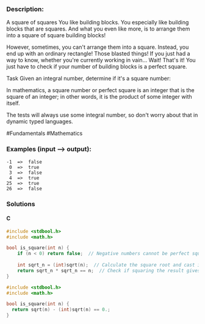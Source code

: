 ### Description:

A square of squares
You like building blocks. You especially like building blocks that are squares. And what you even like more, is to arrange them into a square of square building blocks!

However, sometimes, you can't arrange them into a square. Instead, you end up with an ordinary rectangle! Those blasted things! If you just had a way to know, whether you're currently working in vain… Wait! That's it! You just have to check if your number of building blocks is a perfect square.

Task
Given an integral number, determine if it's a square number:

In mathematics, a square number or perfect square is an integer that is the square of an integer; in other words, it is the product of some integer with itself.

The tests will always use some integral number, so don't worry about that in dynamic typed languages.

\#Fundamentals \#Mathematics

### Examples (input --> output):

```
-1  =>  false
 0  =>  true
 3  =>  false
 4  =>  true
25  =>  true
26  =>  false
```

### Solutions

#### C 

```C
#include <stdbool.h>
#include <math.h>

bool is_square(int n) {
    if (n < 0) return false;  // Negative numbers cannot be perfect squares
    
    int sqrt_n = (int)sqrt(n);  // Calculate the square root and cast it to int
    return sqrt_n * sqrt_n == n;  // Check if squaring the result gives the original number
}
```

```C
#include <stdbool.h>
#include <math.h>

bool is_square(int n) {
  return sqrt(n) - (int)sqrt(n) == 0.;
}
```
